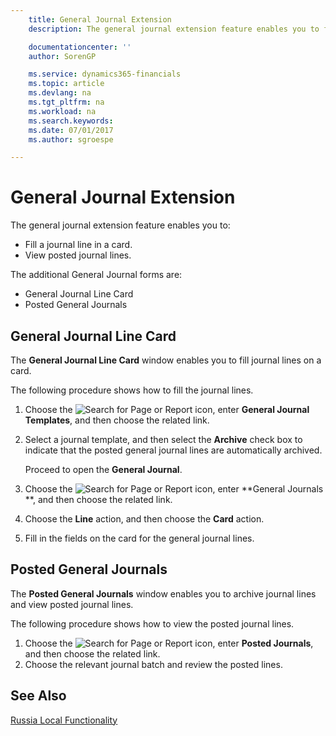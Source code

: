 ```yaml
---
    title: General Journal Extension
    description: The general journal extension feature enables you to fill a journal line on a card and to view posted journal lines.

    documentationcenter: ''
    author: SorenGP

    ms.service: dynamics365-financials
    ms.topic: article
    ms.devlang: na
    ms.tgt_pltfrm: na
    ms.workload: na
    ms.search.keywords:
    ms.date: 07/01/2017
    ms.author: sgroespe

---
```

# General Journal Extension
The general journal extension feature enables you to:  

- Fill a journal line in a card.  
- View posted journal lines.  

The additional General Journal forms are:  

- General Journal Line Card  
- Posted General Journals  

## General Journal Line Card  
The **General Journal Line Card** window enables you to fill journal lines on a card.  

The following procedure shows how to fill the journal lines.  

1.  Choose the ![Search for Page or Report](../../media/ui-search/search_small.png "Search for Page or Report icon") icon, enter **General Journal Templates**, and then choose the related link.  
2.  Select a journal template, and then select the **Archive** check box to indicate that the posted general journal lines are automatically archived.  

    Proceed to open the **General Journal**.  

3. Choose the ![Search for Page or Report](../../media/ui-search/search_small.png "Search for Page or Report icon") icon, enter **General Journals **, and then choose the related link.  
4.  Choose the **Line** action, and then choose the **Card** action.  
5.  Fill in the fields on the card for the general journal lines.  

## Posted General Journals  
The **Posted General Journals** window enables you to archive journal lines and view posted journal lines.  

The following procedure shows how to view the posted journal lines.  

1.  Choose the ![Search for Page or Report](../../media/ui-search/search_small.png "Search for Page or Report icon") icon, enter **Posted Journals**, and then choose the related link.  
2.  Choose the relevant journal batch and review the posted lines.

## See Also
[Russia Local Functionality](russia-local-functionality.md)
